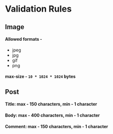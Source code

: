 # Validation Rules

## Image

#### Allowed formats -

- jpeg
- jpg
- gif
- png

#### max-size - `10 * 1024 * 1024` bytes

## Post

#### Title: max - 150 characters, min - 1 character

#### Body: max - 400 characters, min - 1 character

#### Comment: max - 150 characters, min - 1 character
